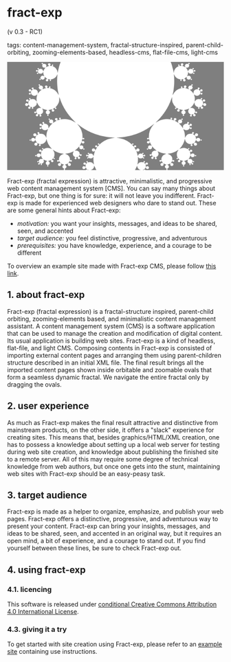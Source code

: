 # fract-exp

(v 0.3 - RC1)

tags: content-management-system, fractal-structure-inspired, parent-child-orbiting, zooming-elements-based, headless-cms, flat-file-cms, light-cms

![](media/socmedia.png)

Fract-exp (fractal expression) is attractive, minimalistic, and progressive web content management system [CMS]. You can say many things about Fract-exp, but one thing is for sure: it will not leave you indifferent. Fract-exp is made for experienced web designers who dare to stand out. These are some general hints about Fract-exp:

- *motivation:* you want your insights, messages, and ideas to be shared, seen, and accented  
- *target audience:* you feel distinctive, progressive, and adventurous  
- *prerequisites:* you have knowledge, experience, and a courage to be different  

To overview an example site made with Fract-exp CMS, please follow [this link](https://contrast-zone.github.io/fract-exp/).

## 1. about fract-exp

Fract-exp (fractal expression) is a fractal-structure inspired, parent-child orbiting, zooming-elements based, and minimalistic content management assistant. A content management system (CMS) is a software application that can be used to manage the creation and modification of digital content. Its usual application is building web sites. Fract-exp is a kind of headless, flat-file, and light CMS. Composing contents in Fract-exp is consisted of importing external content pages and arranging them using parent-children structure described in an initial XML file. The final result brings all the imported content pages shown inside orbitable and zoomable ovals that form a seamless dynamic fractal. We navigate the entire fractal only by dragging the ovals.

## 2. user experience

As much as Fract-exp makes the final result attractive and distinctive from mainstream products, on the other side, it offers a "slack" experience for creating sites. This means that, besides graphics/HTML/XML creation, one has to possess a knowledge about setting up a local web server for testing during web site creation, and knowledge about publishing the finished site to a remote server. All of this may require some degree of technical knowledge from web authors, but once one gets into the stunt, maintaining web sites with Fract-exp should be an easy-peasy task.

## 3. target audience

Fract-exp is made as a helper to organize, emphasize, and publish your web pages. Fract-exp offers a distinctive, progressive, and adventurous way to present your content. Fract-exp can bring your insights, messages, and ideas to be shared, seen, and accented in an original way, but it requires an open mind, a bit of experience, and a courage to stand out. If you find yourself between these lines, be sure to check Fract-exp out.

## 4. using fract-exp

### 4.1. licencing

This software is released under [conditional Creative Commons Attribution 4.0 International License](../LICENSE).

### 4.3. giving it a try

To get started with site creation using Fract-exp, please refer to an [example site](https://contrast-zone.github.io/fract-exp/) containing use instructions.

